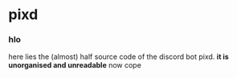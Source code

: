 # pixd

### hlo
here lies the (almost) half source code of the discord bot pixd.
**it is unorganised and unreadable** 
now cope